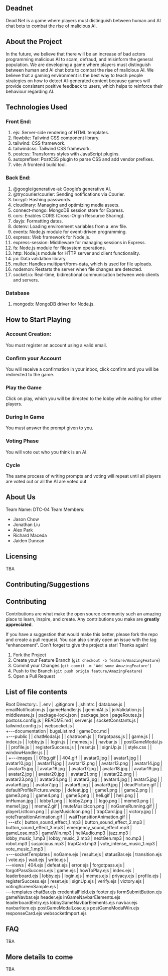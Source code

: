 ## Deadnet
Dead Net is a game where players must distinguish between human and AI chat bots to combat the rise of malicious AI. 

## About the Project
In the future, we believe that there will be an increase of bad actors programming malicious AI to scam, defraud, and misinform the general population. We are developing a game where players must distinguish between human and AI chat bots to combat the rise of malicious AI. We believe that a gaming environment is the best way to teach people strategies on how to detect AI-generated content because games will provide consistent positive feedback to users, which helps to reinforce their behaviour regarding AI.

## Technologies Used

### Front End:
1. ejs: Server-side rendering of HTML templates.
2. flowbite: Tailwind CSS component library.
3. tailwind: CSS framework.
4. tailwindcss: Tailwind CSS framework.
5. postcss: Transforms styles with JavaScript plugins.
6. autoprefixer: PostCSS plugin to parse CSS and add vendor prefixes. 
7. vite: A frontend build tool.

### Back End:
1. @google/generative-ai: Google’s generative AI.
2. @trycourier/courier: Sending notifications via Courier.
3. bcrypt: Hashing passwords.
4. cloudinary: Managing and optimizing media assets.
5. connect-mongo: MongoDB session store for Express.
6. cors: Enables CORS (Cross-Origin Resource Sharing).
7. dayjs: Formatting dates.
8. dotenv: Loading environment variables from a .env file.
9. events: Node.js module for event-driven programming.
10. express: Web framework for Node.js.
11. express-session: Middleware for managing sessions in Express.
12. fs: Node.js module for filesystem operations.
13. http: Node.js module for HTTP server and client functionality.
14. joi: Data validation library.
15. multer: Handles multipart/form-data, which is used for file uploads.
16. nodemon: Restarts the server when file changes are detected.
17. socket.io: Real-time, bidirectional communication between web clients and servers.

### Database
1. mongodb: MongoDB driver for Node.js.


## How to Start Playing 

### Account Creation: 
You must register an account using a valid email.

### Confirm your Account
You will receive a confirmation in your inbox, click confirm and you will be redirected to the game.
### Play the Game 
Click on play, which you will be directed to the lobby while waiting for other players.

### During In Game 
You must answer the prompt given to you.

### Voting Phase
You will vote out who you think is an AI. 

### Cycle
The same process of writing prompts and voting will repeat until all players are voted out or all the AI are voted out 


## About Us
Team Name: DTC-04
Team Members: 
- Jason Chow
- Jonathan Liu
- Alex Park
- Richard Maceda
- Jaiden Duncan


## Licensing 
TBA


## Contributing/Suggestions

## Contributing
Contributions are what make the open source community such an amazing place to learn, inspire, and create. Any contributions you make are **greatly appreciated**.

If you have a suggestion that would make this better, please fork the repo and create a pull request. You can also simply open an issue with the tag "enhancement".
Don't forget to give the project a star! Thanks again!

1. Fork the Project
2. Create your Feature Branch (`git checkout -b feature/AmazingFeature`)
3. Commit your Changes (`git commit -m 'Add some AmazingFeature'`)
4. Push to the Branch (`git push origin feature/AmazingFeature`)
5. Open a Pull Request


## List of file contents
Root Directory:.
|   .env
|   .gitignore
|   .jshintrc
|   database.js
|   emailNotification.js
|   gameHandler.js
|   geminiAI.js
|   joiValidation.js
|   middleware.js
|   package-lock.json
|   package.json
|   pageRoutes.js
|   postcss.config.js
|   README.md
|   server.js
|   socketConstants.js
|   tailwind.config.js
|   websocket.js
|   
+---documentation
|       bugsList.md
|       gameDoc.md
|       
+---public
|   |   chatModal.js
|   |   chatroom.js
|   |   forgotpass.js
|   |   game.js
|   |   index.js
|   |   lobby.js
|   |   login.js
|   |   memes.js
|   |   navbar.js
|   |   postGameModal.js
|   |   profile.js
|   |   registerSuccess.js
|   |   reset.js
|   |   signUp.js
|   |   style.css
|   |   windowHandler.js
|   |   
|   +---images
|   |       01bg.gif
|   |       404.gif
|   |       avatar0.jpg
|   |       avatar1.jpg
|   |       avatar10.jpg
|   |       avatar11.jpg
|   |       avatar12.png
|   |       avatar13.png
|   |       avatar14.jpg
|   |       avatar15.jpg
|   |       avatar16.jpg
|   |       avatar17.jpg
|   |       avatar18.jpg
|   |       avatar19.jpg
|   |       avatar2.jpg
|   |       avatar20.jpg
|   |       avatar21.png
|   |       avatar22.png
|   |       avatar23.png
|   |       avatar24.png
|   |       avatar3.jpg
|   |       avatar4.jpg
|   |       avatar5.jpg
|   |       avatar6.jpg
|   |       avatar7.jpg
|   |       avatar8.jpg
|   |       avatar9.jpg
|   |       deadPicture.gif
|   |       defaultProfilePicture.webp
|   |       defeat.jpg
|   |       game1.png
|   |       game2.png
|   |       game3.png
|   |       game4.png
|   |       game5.png
|   |       heli.gif
|   |       heli.png
|   |       imHuman.jpg
|   |       lobby1.png
|   |       lobby2.png
|   |       logo.png
|   |       meme0.png
|   |       meme1.jpg
|   |       meme2.gif
|   |       muteMusicIcon.png
|   |       noGameRunning.gif
|   |       playerListIcon.png
|   |       playMusicIcon.png
|   |       trapCard.jpg
|   |       victory.jpg
|   |       voteTransitionAnimation.gif
|   |       waitTransitionAnimation.gif
|   |       
|   \---sfx
|           button_sound_effect_1.mp3
|           button_sound_effect_2.mp3
|           button_sound_effect_3.mp3
|           emergency_sound_effect.mp3
|           gameLose.mp3
|           gameWin.mp3
|           heliAudio.mp3
|           jazz.mp3
|           lobby_music_1.mp3
|           lobby_music_2.mp3
|           nextGen.mp3
|           no.mp3
|           robot.mp3
|           suspicious.mp3
|           trapCard.mp3
|           vote_intense_music_1.mp3
|           vote_music_1.mp3
|           
+---socketTemplates
|       noGame.ejs
|       result.ejs
|       statusBar.ejs
|       transition.ejs
|       vote.ejs
|       wait.ejs
|       write.ejs
|       
\---views
    |   404.ejs
    |   defeat.ejs
    |   error.ejs
    |   forgotpass.ejs
    |   forgotPassSuccess.ejs
    |   game.ejs
    |   howToPlay.ejs
    |   index.ejs
    |   leaderboard.ejs
    |   lobby.ejs
    |   login.ejs
    |   memes.ejs
    |   privacy.ejs
    |   profile.ejs
    |   registerSuccess.ejs
    |   reset.ejs
    |   signUp.ejs
    |   verify.ejs
    |   victory.ejs
    |   votingScreenSample.ejs
    |   
    \---templates
            chatBar.ejs
            credentialField.ejs
            footer.ejs
            formSubmitButton.ejs
            gameNavbar.ejs
            header.ejs
            inGameNavbarElements.ejs
            leaderboardEntry.ejs
            lobbyGameNavbarElements.ejs
            navbar.ejs
            navbarItem.ejs
            postGameModalLose.ejs
            postGameModalWin.ejs
            responseCard.ejs
            websocketImport.ejs

## FAQ
TBA

## More details to come
TBA